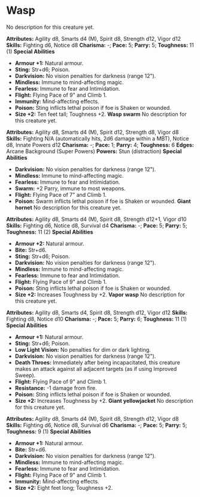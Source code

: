 # Wasp

No description for this creature yet.

**Attributes:** Agility d8, Smarts d4 (M), Spirit d8, Strength d12,
Vigor d12
**Skills:** Fighting d6, Notice d8
**Charisma:** -; **Pace:** 5; **Parry:** 5; **Toughness:** 11 (1)
**Special Abilities**

- **Armour +1:** Natural armour.
- **Sting:** Str+d6; Poison.
- **Darkvision:** No vision penalties for darkness (range 12").
- **Mindless:** Immune to mind-affecting magic.
- **Fearless:** Immune to fear and Intimidation.
- **Flight:** Flying Pace of 9" and Climb 1.
- **Immunity:** Mind-affecting effects.
- **Poison:** Sting inflicts lethal poison if foe is Shaken or wounded.
- **Size +2:** Ten feet tall; Toughness +2.
**Wasp swarm**
No description for this creature yet.

**Attributes:** Agility d8, Smarts d4 (M), Spirit d12, Strength d8,
Vigor d8
**Skills:** Fighting N/A (automatically hits, 2d6 damage within a MBT),
Notice d8, Innate Powers d12
**Charisma:** -; **Pace:** 1; **Parry:** 4; **Toughness:** 6
**Edges:** Arcane Background (Super Powers)
**Powers:** Stun (distraction)
**Special Abilities**

- **Darkvision:** No vision penalties for darkness (range 12").
- **Mindless:** Immune to mind-affecting magic.
- **Fearless:** Immune to fear and Intimidation.
- **Swarm:** +2 Parry, immune to most weapons.
- **Flight:** Flying Pace of 7" and Climb 1.
- **Poison:** Swarm inflicts lethal poison if foe is Shaken or wounded.
**Giant hornet**
No description for this creature yet.

**Attributes:** Agility d8, Smarts d4 (M), Spirit d8, Strength d12+1,
Vigor d10
**Skills:** Fighting d6, Notice d8, Survival d4
**Charisma:** -; **Pace:** 5; **Parry:** 5; **Toughness:** 11 (2)
**Special Abilities**

- **Armour +2:** Natural armour.
- **Bite:** Str+d6.
- **Sting:** Str+d6; Poison.
- **Darkvision:** No vision penalties for darkness (range 12").
- **Mindless:** Immune to mind-affecting magic.
- **Fearless:** Immune to fear and Intimidation.
- **Flight:** Flying Pace of 9" and Climb 1.
- **Poison:** Sting inflicts lethal poison if foe is Shaken or wounded.
- **Size +2:** Increases Toughness by +2.
**Vapor wasp**
No description for this creature yet.

**Attributes:** Agility d8, Smarts d4, Spirit d8, Strength d12, Vigor
d12
**Skills:** Fighting d8, Notice d10
**Charisma:** -; **Pace:** 5; **Parry:** 6; **Toughness:** 11 (1)
**Special Abilities**

- **Armour +1:** Natural armour.
- **Sting:** Str+d6; Poison.
- **Low Light Vision:** No penalties for dim or dark lighting.
- **Darkvision:** No vision penalties for darkness (range 12").
- **Death Throes:** Immediately after being incapacitated, this creature
makes an attack against all adjacent targets (as if using Improved
Sweep).
- **Flight:** Flying Pace of 9" and Climb 1.
- **Resistance:** -1 damage from fire.
- **Poison:** Sting inflicts lethal poison if foe is Shaken or wounded.
- **Size +2:** Increases Toughness by +2.
**Giant yellowjacket**
No description for this creature yet.

**Attributes:** Agility d8, Smarts d4 (M), Spirit d8, Strength d12,
Vigor d8
**Skills:** Fighting d6, Notice d8, Survival d6
**Charisma:** -; **Pace:** 5; **Parry:** 5; **Toughness:** 9 (1)
**Special Abilities**

- **Armour +1:** Natural armour.
- **Bite:** Str+d6.
- **Darkvision:** No vision penalties for darkness (range 12").
- **Mindless:** Immune to mind-affecting magic.
- **Fearless:** Immune to fear and Intimidation.
- **Flight:** Flying Pace of 9" and Climb 1.
- **Immunity:** Mind-affecting effects.
- **Size +2:** Eight feet long; Toughness +2.
